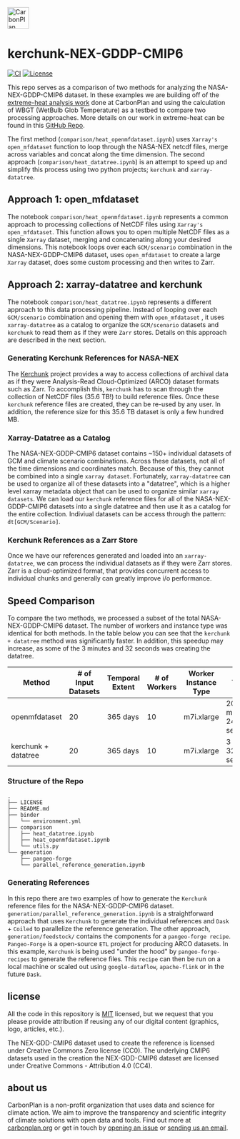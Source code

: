 <p align="left" >
<picture>
  <source media="(prefers-color-scheme: dark)" srcset="https://carbonplan-assets.s3.amazonaws.com/monogram/light-small.png">
  <img alt="CarbonPlan monogram." height="48" src="https://carbonplan-assets.s3.amazonaws.com/monogram/dark-small.png">
</picture>
</p>

# kerchunk-NEX-GDDP-CMIP6

[![CI](https://github.com/carbonplan/python-project-template/actions/workflows/main.yaml/badge.svg)](https://github.com/carbonplan/python-project-template/actions/workflows/main.yaml)
[![License](https://img.shields.io/github/license/carbonplan/python-project-template?style=flat)](https://github.com/carbonplan/python-project-template/blob/main/LICENSE)

This repo serves as a comparison of two methods for analyzing the NASA-NEX-GDDP-CMIP6 dataset. In these examples we are building off of the [extreme-heat analysis work](https://carbonplan.org/research/extreme-heat-explainer) done at CarbonPlan and using the calculation of WBGT (WetBulb Glob Temperature) as a testbed to compare two processing approaches. More details on our work in extreme-heat can be found in this [GitHub Repo](https://github.com/carbonplan/extreme-heat).

The first method (`comparison/heat_openmfdataset.ipynb`) uses `Xarray's` `open_mfdataset` function to loop through the NASA-NEX netcdf files, merge across variables and concat along the time dimension. The second approach (`comparison/heat_datatree.ipynb`) is an attempt to speed up and simplify this process using two python projects; `kerchunk` and `xarray-datatree`.

## Approach 1: open_mfdataset

The notebook `comparison/heat_openmfdataset.ipynb` represents a common approach to processing collections of NetCDF files using `Xarray's` `open_mfdataset`. This function allows you to open multiple NetCDF files as a single `Xarray` dataset, merging and concatenating along your desired dimensions. This notebook loops over each `GCM/scenario` combination in the NASA-NEX-GDDP-CMIP6 dataset, uses `open_mfdataset` to create a large `Xarray` dataset, does some custom processing and then writes to Zarr.

## Approach 2: xarray-datatree and kerchunk

The notebook `comparison/heat_datatree.ipynb` represents a different approach to this data processing pipeline. Instead of looping over each `GCM/scenario` combination and opening them with `open_mfdataset` , it uses `xarray-datatree` as a catalog to organize the `GCM/scenario` datasets and `kerchunk` to read them as if they were `Zarr` stores. Details on this approach are described in the next section.

### Generating Kerchunk References for NASA-NEX

The [Kerchunk](https://github.com/fsspec/kerchunk) project provides a way to access collections of archival data as if they were Analysis-Read Cloud-Optimized (ARCO) dataset formats such as Zarr. To accomplish this, `kerchunk` has to scan through the collection of NetCDF files (35.6 TB!) to build reference files. Once these `kerchunk` reference files are created, they can be re-used by any user. In addition, the reference size for this 35.6 TB dataset is only a few hundred MB.

### Xarray-Datatree as a Catalog

The NASA-NEX-GDDP-CMIP6 dataset contains ~150+ individual datasets of GCM and climate scenario combinations. Across these datasets, not all of the time dimensions and coordinates match. Because of this, they cannot be combined into a single `xarray dataset`. Fortunately, `xarray-datatree` can be used to organize all of these datasets into a "datatree", which is a higher level xarray metadata object that can be used to organize similar `xarray datasets`. We can load our `kerchunk` reference files for all of the NASA-NEX-GDDP-CMIP6 datasets into a single datatree and then use it as a catalog for the entire collection. Indiviual datasets can be access through the pattern: `dt[GCM/Scenario]`.

### Kerchunk References as a Zarr Store

Once we have our references generated and loaded into an `xarray-datatree`, we can process the individual datasets as if they were Zarr stores. Zarr is a cloud-optimized format, that provides concurrent access to individual chunks and generally can greatly improve i/o performance.

## Speed Comparison

To compare the two methods, we processed a subset of the total NASA-NEX-GDDP-CMIP6 dataset. The number of workers and instance type was identical for both methods. In the table below you can see that the `kerchunk + datatree` method was significantly faster. In addition, this speedup may increase, as some of the 3 minutes and 32 seconds was creating the datatree.

| Method              | # of Input Datasets | Temporal Extent | # of Workers | Worker Instance Type | Time                  |
| ------------------- | ------------------- | --------------- | ------------ | -------------------- | --------------------- |
| openmfdataset       | 20                  | 365 days        | 10           | m7i.xlarge           | 20 minutes 24 seconds |
| kerchunk + datatree | 20                  | 365 days        | 10           | m7i.xlarge           | 3 min 32 seconds      |

### Structure of the Repo

```
.
├── LICENSE
├── README.md
├── binder
│   └── environment.yml
├── comparison
│   ├── heat_datatree.ipynb
│   ├── heat_openmfdataset.ipynb
│   └── utils.py
└── generation
    ├── pangeo-forge
    └── parallel_reference_generation.ipynb
```

### Generating References

In this repo there are two examples of how to generate the `Kerchunk` reference files for the NASA-NEX-GDDP-CMIP6 dataset. `generation/parallel_reference_generation.ipynb` is a straightforward approach that uses `Kerchunk` to generate the individual references and `Dask` + `Coiled` to parallelize the reference generation. The other approach, `generation/feedstock/` contains the components for a `pangeo-forge recipe`. `Pangeo-Forge` is a open-source `ETL` project for producing ARCO datasets. In this example, `Kerchunk` is being used "under the hood" by `pangeo-forge-recipes` to generate the reference files. This `recipe` can then be run on a local machine or scaled out using `google-dataflow`, `apache-flink` or in the future `Dask`.

## license

All the code in this repository is [MIT](https://choosealicense.com/licenses/mit/) licensed, but we request that you please provide attribution if reusing any of our digital content (graphics, logo, articles, etc.).

The NEX-GDD-CMIP6 dataset used to create the reference is licensed under Creative Commons Zero license (CC0).  The underlying CMIP6 datasets used in the creation the NEX-GDD-CMIP6 dataset are licensed under Creative Commons - Attribution 4.0 (CC4). 


## about us

CarbonPlan is a non-profit organization that uses data and science for climate action. We aim to improve the transparency and scientific integrity of climate solutions with open data and tools. Find out more at [carbonplan.org](https://carbonplan.org/) or get in touch by [opening an issue](https://github.com/carbonplan/python-project-template/issues/new) or [sending us an email](mailto:hello@carbonplan.org).
